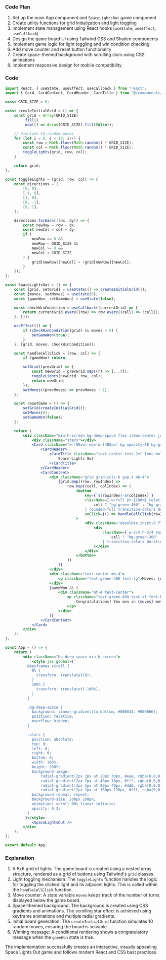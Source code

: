 ### Code Plan

1. Set up the main App component and `SpaceLightsOut` game component
2. Create utility functions for grid initialization and light toggling
3. Implement state management using React hooks (`useState`, `useEffect`, `useCallback`)
4. Design the game board UI using Tailwind CSS and Shadcn components
5. Implement game logic for light toggling and win condition checking
6. Add move counter and reset button functionality
7. Create space-themed background with scrolling stars using CSS animations
8. Implement responsive design for mobile compatibility

### Code

```jsx
import React, { useState, useEffect, useCallback } from "react";
import { Card, CardContent, CardHeader, CardTitle } from "@/components/ui/card";

const GRID_SIZE = 6;

const createInitialGrid = () => {
    const grid = Array(GRID_SIZE)
        .fill()
        .map(() => Array(GRID_SIZE).fill(false));

    // Simulate 10 random moves
    for (let i = 0; i < 10; i++) {
        const row = Math.floor(Math.random() * GRID_SIZE);
        const col = Math.floor(Math.random() * GRID_SIZE);
        toggleLights(grid, row, col);
    }

    return grid;
};

const toggleLights = (grid, row, col) => {
    const directions = [
        [0, 0],
        [-1, 0],
        [1, 0],
        [0, -1],
        [0, 1],
    ];

    directions.forEach(([dx, dy]) => {
        const newRow = row + dx;
        const newCol = col + dy;
        if (
            newRow >= 0 &&
            newRow < GRID_SIZE &&
            newCol >= 0 &&
            newCol < GRID_SIZE
        ) {
            grid[newRow][newCol] = !grid[newRow][newCol];
        }
    });
};

const SpaceLightsOut = () => {
    const [grid, setGrid] = useState(() => createInitialGrid());
    const [moves, setMoves] = useState(0);
    const [gameWon, setGameWon] = useState(false);

    const checkWinCondition = useCallback((currentGrid) => {
        return currentGrid.every((row) => row.every((cell) => !cell));
    }, []);

    useEffect(() => {
        if (checkWinCondition(grid) && moves > 0) {
            setGameWon(true);
        }
    }, [grid, moves, checkWinCondition]);

    const handleCellClick = (row, col) => {
        if (gameWon) return;

        setGrid((prevGrid) => {
            const newGrid = prevGrid.map((r) => [...r]);
            toggleLights(newGrid, row, col);
            return newGrid;
        });
        setMoves((prevMoves) => prevMoves + 1);
    };

    const resetGame = () => {
        setGrid(createInitialGrid());
        setMoves(0);
        setGameWon(false);
    };

    return (
        <div className="min-h-screen bg-deep-space flex items-center justify-center">
            <div className="stars"></div>
            <Card className="w-[90vw] max-w-[400px] bg-opacity-80 bg-gray-900">
                <CardHeader>
                    <CardTitle className="text-center text-2xl font-bold text-green-400">
                        Space Lights Out
                    </CardTitle>
                </CardHeader>
                <CardContent>
                    <div className="grid grid-cols-6 gap-1 mb-4">
                        {grid.map((row, rowIndex) =>
                            row.map((cell, colIndex) => (
                                <button
                                    key={`${rowIndex}-${colIndex}`}
                                    className={`w-full pt-[100%] relative ${
                                        cell ? "bg-green-400" : "bg-gray-700"
                                    } rounded-full transition-colors duration-300 hover:opacity-80`}
                                    onClick={() => handleCellClick(rowIndex, colIndex)}
                                >
                                    <div className="absolute inset-0 flex items-center justify-center">
                                        <div
                                            className={`w-3/4 h-3/4 rounded-full ${
                                                cell ? "bg-green-300" : "bg-gray-600"
                                            } transition-colors duration-300`}
                                        ></div>
                                    </div>
                                </button>
                            ))
                        )}
                    </div>
                    <div className="text-center mb-4">
                        <p className="text-green-400 text-lg">Moves: {moves}</p>
                    </div>
                    {gameWon && (
                        <div className="mt-4 text-center">
                            <p className="text-green-400 text-xl font-bold">
                                Congratulations! You won in {moves} moves!
                            </p>
                        </div>
                    )}
                </CardContent>
            </Card>
        </div>
    );
};

const App = () => {
    return (
        <div className="bg-deep-space min-h-screen">
            <style jsx global>{`
          @keyframes scroll {
            0% {
              transform: translateY(0);
            }
            100% {
              transform: translateY(-100%);
            }
          }

          .bg-deep-space {
            background: linear-gradient(to bottom, #000033, #000066);
            position: relative;
            overflow: hidden;
          }

          .stars {
            position: absolute;
            top: 0;
            left: 0;
            right: 0;
            bottom: 0;
            width: 100%;
            height: 200%;
            background-image:
                radial-gradient(2px 2px at 20px 30px, #eee, rgba(0,0,0,0)),
                radial-gradient(2px 2px at 40px 70px, #fff, rgba(0,0,0,0)),
                radial-gradient(1px 1px at 90px 40px, #ddd, rgba(0,0,0,0)),
                radial-gradient(2px 2px at 160px 120px, #fff, rgba(0,0,0,0));
            background-repeat: repeat;
            background-size: 200px 200px;
            animation: scroll 60s linear infinite;
            opacity: 0.3;
          }
        `}</style>
            <SpaceLightsOut />
        </div>
    );
};

export default App;
```

### Explanation

1. A 6x6 grid of lights: The game board is created using a nested array structure, rendered as a grid of buttons using Tailwind's `grid` classes.
2. Light toggling mechanism: The `toggleLights` function handles the logic for toggling the clicked light and its adjacent lights. This is called within the `handleCellClick` function.
3. Move counter: A state variable `moves` keeps track of the number of turns, displayed below the game board.
4. Space-themed background: The background is created using CSS gradients and animations. The scrolling star effect is achieved using keyframe animations and multiple radial gradients.
5. Initial board generation: The `createInitialGrid` function simulates 10 random moves, ensuring the board is solvable.
6. Winning message: A conditional rendering shows a congratulatory message when the `gameWon` state is true.

The implementation successfully creates an interactive, visually appealing Space Lights Out game and follows modern React and CSS best practices.